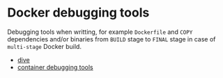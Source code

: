 # Docker debugging tools

Debugging tools when writting, for example `Dockerfile` and `COPY` dependencies and/or binaries from `BUILD` stage to `FINAL` stage in case of `multi-stage` Docker build.

- [dive](https://github.com/wagoodman/dive)
- [container debugging tools](https://iximiuz.ck.page/posts/container-tools-tips-and-tricks-issue-2)